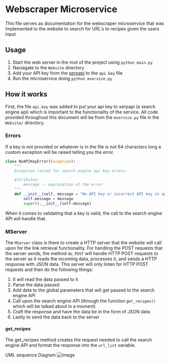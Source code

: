 # Webscraper Microservice

This file serves as documentation for the webscraper microservice that was implemented to the website to search for URL's to recipes given the users input

## Usage

1. Start the web server in the root of the project using `python main.py`
2. Naviagate to the `Website` directory
3. Add your API key from the [serpapi](https://serpapi.com/) to the `api.key` file
4. Run the microservice doing `python mservice.py`


## How it works

First, the file `api.key` was added to put your api key to serpapi (a search engine api) which is important to the functionality of the service. All code provided throughout this document will be from the `mservice.py` file in the `Website/` directory.

### Errors

If a key is not provided or whatever is in the file is not 64 characters long a custom exception will be raised telling you the error.
```python
class NoAPIKeyError(Exception):
    """
    Exception raised for search engine api key errors.

    Attributes:
        message -- explanation of the error
    """
    def __init__(self, message = "No API key or incorrect API key in api.key file"):
        self.message = message
        super().__init__(self.message)
```
When it comes to validating that a key is valid, the call to the search engine API will handle that.

### MServer

The `MServer` class is there to create a HTTP server that the website will call upon for the link retrieval functionality. For handling the POST requests that the server sends, the method `do_POST` will handle HTTP POST requests to the server as it reads the incoming data, processes it, and sends a HTTP response with JSON data. This server will only listen for HTTP POST requests and then do the following things:
1. It will read the data passed to it
2. Parse the data passed
3. Add data to the global parameters that will get passed to the search engine API
4. Call upon the search engine API (through the function `get_recipes()` which will be talked about in a moment)
5. Craft the response and have the data be in the form of JSON data
6. Lastly to send the data back to the server

#### get_recipes

The get_recipes method creates the request needed to call the search engine API and format the response into the `url_list` variable.

UML sequence Diagram
![image](https://github.com/Clampitron/Assignment6/assets/44421203/4b353be4-b860-4dcc-a663-24ffeefec1fa)


